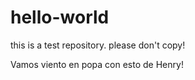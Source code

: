 # hello-world
this is a test repository. please don't copy!

Vamos viento en popa con esto de Henry!
